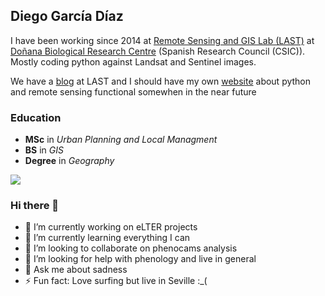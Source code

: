 ## Diego García Díaz

I have been working since 2014 at [Remote Sensing and GIS Lab (LAST)](http://www.ebd.csic.es/laboratorio-sig-y-teledeteccion-last) at [Doñana Biological Research Centre](http://www.ebd.csic.es/inicio) (Spanish Research Council (CSIC)). Mostly coding python against Landsat and Sentinel images.

We have a [blog](http://last-ebd.blogspot.com/) at LAST and I should have my own [website](http://pythoneandoendonana.com/) about python and remote sensing functional somewhen in the near future

### Education

- **MSc** in _Urban Planning and Local Managment_
- **BS** in _GIS_
- **Degree** in _Geography_

![](https://imgur.com/z6yYlRP.png)

### Hi there 👋

- 🔭 I’m currently working on eLTER projects
- 🌱 I’m currently learning everything I can
- 👯 I’m looking to collaborate on phenocams analysis
- 🤔 I’m looking for help with phenology and live in general
- 💬 Ask me about sadness
- ⚡ Fun fact: Love surfing but live in Seville :_(

<!--
**Digdgeo/Digdgeo** is a ✨ _special_ ✨ repository because its `README.md` (this file) appears on your GitHub profile.

Here are some ideas to get you started:

- 🔭 I’m currently working on ...
- 🌱 I’m currently learning ...
- 👯 I’m looking to collaborate on ...
- 🤔 I’m looking for help with ...
- 💬 Ask me about ...
- 📫 How to reach me: ...
- 😄 Pronouns: ...
- ⚡ Fun fact: ...
-->
